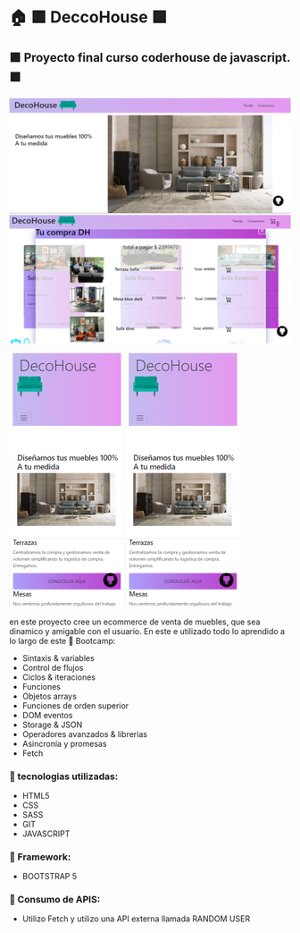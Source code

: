 # :house: :purple_square: DeccoHouse :purple_square: 
## :purple_square:  Proyecto final curso coderhouse de javascript. :purple_square:
![](https://github.com/henryguajard/decohouse/blob/main/imagenes/img_README/Decco01.png)
![](https://github.com/henryguajard/decohouse/blob/main/imagenes/img_README/decco06.png)

![](https://github.com/henryguajard/decohouse/blob/main/imagenes/img_README/deccomobile01.png) ![](https://github.com/henryguajard/decohouse/blob/main/imagenes/img_README/deccomobile01.png)

en este proyecto cree un ecommerce de venta de muebles, que sea dinamico y amigable con el usuario.
En este e utilizado todo lo aprendido a lo largo de este :open_book: Bootcamp:
- Sintaxis & variables
-  Control de flujos
- Ciclos & iteraciones
- Funciones
- Objetos arrays
-  Funciones de orden superior
-  DOM eventos
- Storage & JSON
- Operadores avanzados & librerias
- Asincronía y promesas
-  Fetch
### :closed_book: tecnologias utilizadas:
- HTML5
- CSS
- SASS
- GIT
- JAVASCRIPT
### :closed_book: Framework:
 - BOOTSTRAP 5
 ### :closed_book: Consumo de APIS:
 - Utilizo Fetch y utilizo una API externa llamada RANDOM USER 
 



 
